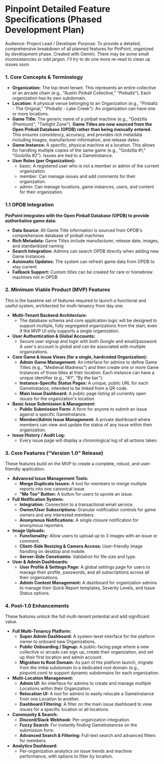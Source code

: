 # **Pinpoint Detailed Feature Specifications (Phased Development Plan)**

Audience: Project Lead / Developer
Purpose: To provide a detailed, comprehensive breakdown of all planned features for PinPoint, organized by development phase.
Created with Gemini. There may be some small inconsistencies or odd jargon. I'll try to do one more re-read to clean up issues soon

### **1\. Core Concepts & Terminology**

- **Organization:** The top-level tenant. This represents an entire collective or an arcade chain (e.g., "Austin Pinball Collective," "Pinballz"). Each organization has its own subdomain.
- **Location:** A physical venue belonging to an Organization (e.g., "Pinballz \- The Original," "Pinballz \- Lake Creek"). An organization can have one or more locations.
- **Game Title:** The generic name of a pinball machine (e.g., "Godzilla (Premium)", "Twilight Zone"). **Game Titles are now sourced from the Open Pinball Database (OPDB) rather than being manually entered.** This ensures consistency, accuracy, and provides rich metadata including images, manufacturer information, and release dates.
- **Game Instance:** A specific, physical machine at a location. This allows for handling multiple copies of the same game (e.g., "Godzilla \#1," "Godzilla \#2"). Issues are tied to a GameInstance.
- **User Roles (per Organization):**
  - basic: A registered user who is not a member or admin of the current organization.
  - member: Can manage issues and add comments for their organization.
  - admin: Can manage locations, game instances, users, and content for their organization.

### **1.1 OPDB Integration**

**PinPoint integrates with the Open Pinball Database (OPDB) to provide authoritative game data:**

- **Data Source:** All Game Title information is sourced from OPDB's comprehensive database of pinball machines
- **Rich Metadata:** Game Titles include manufacturer, release date, images, and standardized naming
- **Search Integration:** Admins can search OPDB directly when adding new Game Instances
- **Automatic Updates:** The system can refresh game data from OPDB to stay current
- **Fallback Support:** Custom titles can be created for rare or homebrew machines not in OPDB

### **2\. Minimum Viable Product (MVP) Features**

This is the baseline set of features required to launch a functional and useful system, architected for multi-tenancy from day one.

- **Multi-Tenant Backend Architecture:**
  - The database schema and core application logic will be designed to support multiple, fully segregated organizations from the start, even if the MVP UI only supports a single organization.
- **User Authentication & Global Accounts:**
  - Secure user signup and login with both Google and email/password. A user's account is global and can be associated with multiple organizations.
- **Core Game & Issue Views (for a single, hardcoded Organization):**
  - **Admin Game Management:** An interface for admins to define Game Titles (e.g., "Medieval Madness") and then create one or more Game Instances of those titles at their location. Each instance can have a unique identifier (e.g., "\#1", "By the bar").
  - **Instance-Specific Status Pages:** A unique, public URL for each GameInstance, intended to be linked from a QR code.
  - **Main Issue Dashboard:** A public page listing all currently open issues for the organization's location.
- **Basic Issue Submission & Management:**
  - **Public Submission Form:** A form for anyone to submit an issue against a specific GameInstance.
  - **Member/Admin Issue Management:** A private dashboard where members can view and update the status of any issue within their organization.
- **Issue History / Audit Log:**
  - Every issue page will display a chronological log of all actions taken.

### **3\. Core Features ("Version 1.0" Release)**

These features build on the MVP to create a complete, robust, and user-friendly application.

- **Advanced Issue Management Tools:**
  - **Merge Duplicate Issues:** A tool for members to merge multiple reports into one canonical issue.
  - **"Me Too" Button:** A button for users to upvote an issue.
- **Full Notification System:**
  - **Integration:** Connection to a transactional email service.
  - **Owner/User Subscriptions:** Granular notification controls for game owners and any interested members.
  - **Anonymous Notifications:** A single closure notification for anonymous reporters.
- **Image Uploads:**
  - **Functionality:** Allow users to upload up to 3 images with an issue or comment.
  - **Client-Side Resizing & Camera Access:** User-friendly image handling on desktop and mobile.
  - **Server-Side Constraints:** Validation for file size and type.
- **User & Admin Dashboards:**
  - **User Profile & Settings Page:** A global settings page for users to manage their profile, passwords, and all subscriptions across all their organizations.
  - **Admin Content Management:** A dashboard for organization admins to manage their Quick Report templates, Severity Levels, and Issue Status options.

### **4\. Post-1.0 Enhancements**

These features unlock the full multi-tenant potential and add significant value.

- **Full Multi-Tenancy Platform:**
  - **Super Admin Dashboard:** A system-level interface for the platform owner to onboard new Organizations.
  - **Public Onboarding / Signup:** A public-facing page where a new collective or arcade can sign up, create their organization, and set up their first location and admin account.
  - **Migration to Root Domain:** As part of the platform launch, migrate from the initial subdomain to a dedicated root domain (e.g., pinpoint.com) to support dynamic subdomains for each organization.
- **Multi-Location Management:**
  - **Admin UI:** An interface for admins to create and manage multiple Locations within their Organization.
  - **Relocation UI:** A tool for admins to easily relocate a GameInstance from one Location to another.
  - **Dashboard Filtering:** A filter on the main issue dashboard to view issues for a specific location or all locations.
- **Community & Search:**
  - **Discord/Slack Webhook:** Per-organization integration.
  - **Fuzzy Search:** For instantly finding GameInstances on the submission form.
  - **Advanced Search & Filtering:** Full-text search and advanced filters for members.
- **Analytics Dashboard:**
  - Per-organization analytics on issue trends and machine performance, with options to filter by location.
